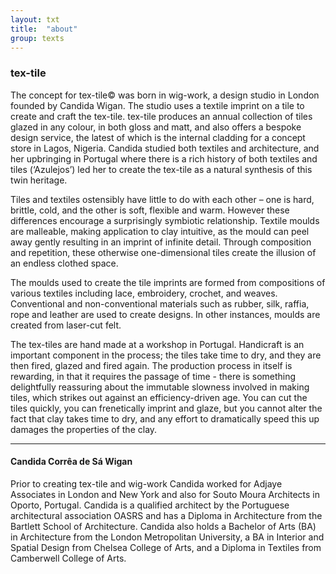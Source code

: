 ```yaml
---
layout: txt
title:  "about"
group: texts
---
```


### tex-tile
The concept for tex-tile© was born in wig-work, a design studio in London founded by Candida Wigan. The studio uses a textile imprint on a tile to create and craft the tex-tile. tex-tile produces an annual collection of tiles glazed in any colour, in both gloss and matt, and also offers a bespoke design service, the latest of which is the internal cladding for a concept store in Lagos, Nigeria.
Candida studied both textiles and architecture, and her upbringing in Portugal where there is a rich history of both textiles and tiles (‘Azulejos’) led her to create the tex-tile as a natural synthesis of this twin heritage. 

Tiles and textiles ostensibly have little to do with each other – one is hard, brittle, cold, and the other is soft, flexible and warm. However these differences encourage a surprisingly symbiotic relationship.  Textile moulds are malleable, making application to clay intuitive, as the mould can peel away gently resulting in an imprint of infinite detail.  Through composition and repetition, these otherwise one-dimensional tiles create the illusion of an endless clothed space.

The moulds used to create the tile imprints are formed from compositions of various textiles including lace, embroidery, crochet, and weaves.  Conventional and non-conventional materials such as rubber, silk, raffia, rope and leather are used to create designs.  In other instances, moulds are created from laser-cut felt. 

The tex-tiles are hand made at a workshop in Portugal.  Handicraft is an important component in the process; the tiles take time to dry, and they are then fired, glazed and fired again. The production process in itself is rewarding, in that it requires the passage of time - there is something delightfully reassuring about the immutable slowness involved in making tiles, which strikes out against an efficiency-driven age.  You can cut the tiles quickly, you can frenetically imprint and glaze, but you cannot alter the fact that clay takes time to dry, and any effort to dramatically speed this up damages the properties of the clay.


- - - 

  

#### Candida Corrêa de Sá Wigan
Prior to creating tex-tile and wig-work Candida worked for Adjaye Associates in London and New York and also for Souto Moura Architects in Oporto, Portugal.
Candida is a qualified architect by the Portuguese architectural association OASRS and has a Diploma in Architecture from the Bartlett School of Architecture. Candida also holds a Bachelor of Arts (BA) in Architecture from the London Metropolitan University, a BA in Interior and Spatial Design from Chelsea College of Arts, and a Diploma in Textiles from Camberwell College of Arts.
